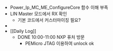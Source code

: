 - Power_Ip_MC_ME_ConfigureCore 함수 이해 부족
- LIN Master 모드에서 RX 확인
	- 기본 코드에서 커스터마이징 필요?
-
- [[Daily Log]]
	- DONE 10:00-11:00 NXP 퓨처 방문
		- PEMicro JTAG 이용하여 unlock ok